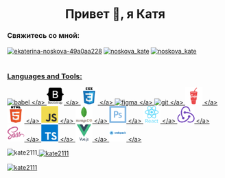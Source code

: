 <h1 align="center">Привет 👋, я Катя</h1>

</p><h3 align="left">Свяжитесь со мной:</h3><p align="left">


<a href="https://linkedin.com/in/ekaterina-noskova-49a0aa228" target="blank"><img align="center" src="https://raw.githubusercontent.com/rahuldkjain/github-profile-readme-generator/master/src/images/icons/Social/linked-in-alt.svg" alt="ekaterina-noskova-49a0aa228" height="20" width="30" /></a>
<a href="https://instagram.com/noskova_kate" target="blank"><img align="center" src="https://raw.githubusercontent.com/rahuldkjain/github-profile-readme-generator/master/src/images/icons/Social/instagram.svg" alt="noskova_kate" height="20" width="30" /></a>
<a href="https://t.me/@Noskova_Ekaterina" target="blank"><img align="center" src="https://yandex.ru/images/search?from=tabbar&img_url=https%3A%2F%2Fxn----stbkcffip.xn--p1ai%2Fssl%2Fu%2F79%2Fb5e668a43a11eca4a0a8444f7c2944%2F-%2Ftelegram-logo-png-telegram-logo-png-img-504-504-free-transparent-telegram-900x520.jpg&lr=10278&ogl_url=https%3A%2F%2Fxn----stbkcffip.xn--p1ai%2Fssl%2Fu%2F79%2Fb5e668a43a11eca4a0a8444f7c2944%2F-%2Ftelegram-logo-png-telegram-logo-png-img-504-504-free-transparent-telegram-900x520.jpg&pos=18&rlt_url=https%3A%2F%2Fwww.mir-baleta.ru%2Fwp-content%2Fuploads%2F2023%2F02%2F1645041095_33-fikiwiki-com-p-kartinki-telegramm-38.png&rpt=simage&text=icon%20telegram%20gif" alt="noskova_kate" height="20" width="30" />
<br> </br> 
  
  
</p><h3 align="left">Languages and Tools:</h3><p align="left">


<a href="https://babeljs.io/" target="_blank" rel="noreferrer"> <img src="https://www.vectorlogo.zone/logos/babeljs/babeljs-icon.svg" alt="babel" width="40" height="40"/> </а> <a href="https://getbootstrap.com" target="_blank" rel="noreferrer"> <img src="https://raw.githubusercontent.com/devicons/devicon/master/icons/bootstrap/bootstrap-plain-wordmark.svg" alt="bootstrap" width="40" height="40"/> </а> <a href="https://www.w3schools.com/css/" target="_blank" rel="noreferrer"> <img src="https://raw.githubusercontent.com/devicons/devicon/master/icons/css3/css3-original-wordmark.svg" alt="css3" width="40" height="40"/> </а> <a href="https://www.figma.com/" target="_blank" rel="noreferrer"> <img src="https://www.vectorlogo.zone/logos/figma/figma-icon.svg" alt="figma" width="40" height="40"/> </а> <a href="https://git-scm.com/" target="_blank" rel="noreferrer"> <img src="https://www.vectorlogo.zone/logos/git-scm/git-scm-icon.svg" alt="git" width="40" height="40"/> </а> <a href="https://gulpjs.com" target="_blank" rel="noreferrer"> <img src="https://raw.githubusercontent.com/devicons/devicon/master/icons/gulp/gulp-plain.svg" alt="gulp" width="40" height="40"/> </а> <a href="https://www.w3.org/html/" target="_blank" rel="noreferrer"> <img src="https://raw.githubusercontent.com/devicons/devicon/master/icons/html5/html5-original-wordmark.svg" alt="html5" width="40" height="40"/> </а> <a href="https://developer.mozilla.org/en-US/docs/Web/JavaScript" target="_blank" rel="noreferrer"> <img src="https://raw.githubusercontent.com/devicons/devicon/master/icons/javascript/javascript-original.svg" alt="javascript" width="40" height="40"/> </а> <a href="https://www.mongodb.com/" target="_blank" rel="noreferrer"> <img src="https://raw.githubusercontent.com/devicons/devicon/master/icons/mongodb/mongodb-original-wordmark.svg" alt="mongodb" width="40" height="40"/> </а> <a href="https://www.photoshop.com/en" target="_blank" rel="noreferrer"> <img src="https://raw.githubusercontent.com/devicons/devicon/master/icons/photoshop/photoshop-line.svg" alt="photoshop" width="40" height="40"/> </а> <a href="https://reactjs.org/" target="_blank" rel="noreferrer"> <img src="https://raw.githubusercontent.com/devicons/devicon/master/icons/react/react-original-wordmark.svg" alt="react" width="40" height="40"/> </а> <a href="https://redux.js.org" target="_blank" rel="noreferrer"> <img src="https://raw.githubusercontent.com/devicons/devicon/master/icons/redux/redux-original.svg" alt="redux" width="40" height="40"/> </а> <a href="https://sass-lang.com" target="_blank" rel="noreferrer"> <img src="https://raw.githubusercontent.com/devicons/devicon/master/icons/sass/sass-original.svg" alt="sass" width="40" height="40"/> </а> <a href="https://www.typescriptlang.org/" target="_blank" rel="noreferrer"> <img src="https://raw.githubusercontent.com/devicons/devicon/master/icons/typescript/typescript-original.svg" alt="typescript" width="40" height="40"/> </а> <a href="https://vuejs.org/" target="_blank" rel="noreferrer"> <img src="https://raw.githubusercontent.com/devicons/devicon/master/icons/vuejs/vuejs-original-wordmark.svg" alt="vuejs" width="40" height="40"/> </а> <a href="https://webpack.js.org" target="_blank" rel="noreferrer"> <img src="https://raw.githubusercontent.com/devicons/devicon/d00d0969292a6569d45b06d3f350f463a0107b0d/icons/webpack/webpack-original-wordmark.svg" alt="webpack" width="40" height="40"/> </а> </p>

<p><img align="left" src="https://github-readme-stats.vercel.app/api/top-langs?username=kate2111&show_icons=true&locale=en&layout=compact" alt="kate2111" /></p><p>&nbsp;<img align="center" src="https://github-readme-stats.vercel.app/api?username=kate2111&show_icons=true&locale=en" alt="kate2111" /></p>



<p><img align="center" src="https://github-readme-streak-stats.herokuapp.com/?user=kate2111&" alt="kate2111" /></p>
